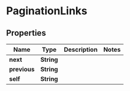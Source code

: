 

# PaginationLinks

## Properties

| Name | Type | Description | Notes |
| ------------ | ------------- | ------------- | ------------- |
| **next** | **String** |  |  |
| **previous** | **String** |  |  |
| **self** | **String** |  |  |


